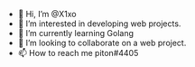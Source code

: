 - 👋 Hi, I’m @X1xo
- 👀 I’m interested in developing web projects.
- 🌱 I’m currently learning Golang
- 💞️ I’m looking to collaborate on a web project.
- 📫 How to reach me piton#4405

<!---
X1xo is a ✨ special ✨ repository because its `README.md` (this file) appears on your GitHub profile.
You can click the Preview link to take a look at your changes.
--->
